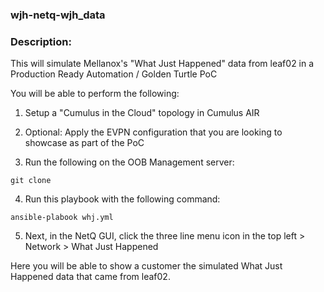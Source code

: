 ### wjh-netq-wjh_data

### Description:

This will simulate Mellanox's "What Just Happened" data from leaf02 in a Production Ready Automation / Golden Turtle PoC

You will be able to perform the following:

1. Setup a "Cumulus in the Cloud" topology in Cumulus AIR

2. Optional: Apply the EVPN configuration that you are looking to showcase as part of the PoC

3. Run the following on the OOB Management server:

```
git clone
```

4. Run this playbook with the following command:

```
ansible-plabook whj.yml
```

5. Next, in the NetQ GUI, click the three line menu icon in the top left > Network > What Just Happened

Here you will be able to show a customer the simulated What Just Happened data that came from leaf02.
